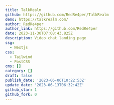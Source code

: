 ```yaml
---
title: TalkRealm
github: https://github.com/RedRe4per/TalkRealm
demo: https://talkrealm.com/
author: RedRe4per
author_link: https://github.com/RedRe4per
date: 2023-11-30T07:08:43.825Z
description: Video chat landing page
ssg:
  - Nextjs
css:
  - Tailwind
  - PostCSS
cms: []
category: []
draft: false
publish_date: '2023-06-06T10:22:53Z'
update_date: '2023-06-13T06:32:42Z'
github_star: 1
github_fork: 0
---
```

